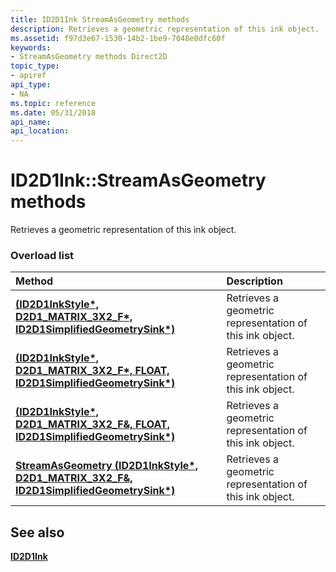 ```yaml
---
title: ID2D1Ink StreamAsGeometry methods
description: Retrieves a geometric representation of this ink object.
ms.assetid: f97d3e67-1530-14b2-1be9-7048e0dfc60f
keywords:
- StreamAsGeometry methods Direct2D
topic_type:
- apiref
api_type:
- NA
ms.topic: reference
ms.date: 05/31/2018
api_name: 
api_location: 
---
```


# ID2D1Ink::StreamAsGeometry methods

Retrieves a geometric representation of this ink object.

### Overload list



| Method                                                                                                                          | Description                                                         |
|:--------------------------------------------------------------------------------------------------------------------------------|:--------------------------------------------------------------------|
| [**(ID2D1InkStyle\*, D2D1\_MATRIX\_3X2\_F\*, ID2D1SimplifiedGeometrySink\*)**](https://msdn.microsoft.com/library/Dn900450(v=VS.85).aspx)                 | Retrieves a geometric representation of this ink object.<br/> |
| [**(ID2D1InkStyle\*, D2D1\_MATRIX\_3X2\_F\*, FLOAT, ID2D1SimplifiedGeometrySink\*)**](https://msdn.microsoft.com/library/Dn900448(v=VS.85).aspx)            | Retrieves a geometric representation of this ink object.<br/> |
| [**(ID2D1InkStyle\*, D2D1\_MATRIX\_3X2\_F&, FLOAT, ID2D1SimplifiedGeometrySink\*)**](https://msdn.microsoft.com/library/Dn900449(v=VS.85).aspx)           | Retrieves a geometric representation of this ink object.<br/> |
| [**StreamAsGeometry (ID2D1InkStyle\*, D2D1\_MATRIX\_3X2\_F&, ID2D1SimplifiedGeometrySink\*)**](https://msdn.microsoft.com/library/Dn900451(v=VS.85).aspx) | Retrieves a geometric representation of this ink object.<br/> |



## See also

<dl> <dt>

[**ID2D1Ink**](https://msdn.microsoft.com/library/Dn900426(v=VS.85).aspx)
</dt> </dl>

 

 





